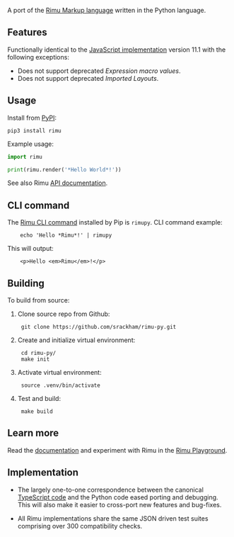 A port of the [Rimu Markup language](https://srackham.github.io/rimu/) written
in the Python language.


## Features
Functionally identical to the [JavaScript
implementation](https://github.com/srackham/rimu) version 11.1 with the
following exceptions:

- Does not support deprecated _Expression macro values_.
- Does not support deprecated _Imported Layouts_.


## Usage
Install from [PyPI](https://pypi.org/project/rimu/):

    pip3 install rimu

Example usage:

``` python
import rimu

print(rimu.render('*Hello World*!'))
```

See also Rimu
[API documentation](https://srackham.github.io/rimu/reference.html#api).


## CLI command
The [Rimu CLI
command](https://srackham.github.io/rimu/reference.html#rimuc-command) installed
by Pip is `rimupy`. CLI command example:

        echo 'Hello *Rimu*!' | rimupy

This will output:

        <p>Hello <em>Rimu</em>!</p>


## Building
To build from source:

1. Clone source repo from Github:

        git clone https://github.com/srackham/rimu-py.git

2. Create and initialize virtual environment:

        cd rimu-py/
        make init

3. Activate virtual environment:

        source .venv/bin/activate

4. Test and build:

        make build


## Learn more
Read the [documentation](https://srackham.github.io/rimu/reference.html) and experiment
with Rimu in the [Rimu
Playground](http://srackham.github.io/rimu/rimuplayground.html).


## Implementation
- The largely one-to-one correspondence between the canonical
  [TypeScript code](https://github.com/srackham/rimu) and the Python code
  eased porting and debugging.  This will also make it easier to
  cross-port new features and bug-fixes.

- All Rimu implementations share the same JSON driven test suites
  comprising over 300 compatibility checks.